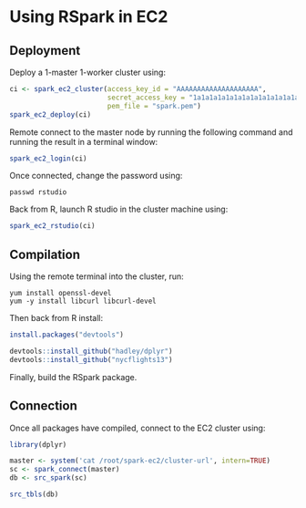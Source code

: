 Using RSpark in EC2
================

Deployment
----------

Deploy a 1-master 1-worker cluster using:

``` r
ci <- spark_ec2_cluster(access_key_id = "AAAAAAAAAAAAAAAAAAAA",
                        secret_access_key = "1a1a1a1a1a1a1a1a1a1a1a1a1a1a1a1a1a1a1a1",
                        pem_file = "spark.pem")
spark_ec2_deploy(ci)
```

Remote connect to the master node by running the following command and running the result in a terminal window:

``` r
spark_ec2_login(ci)
```

Once connected, change the password using:

`passwd rstudio`

Back from R, launch R studio in the cluster machine using:

``` r
spark_ec2_rstudio(ci)
```

Compilation
-----------

Using the remote terminal into the cluster, run:

    yum install openssl-devel
    yum -y install libcurl libcurl-devel

Then back from R install:

``` r
install.packages("devtools")

devtools::install_github("hadley/dplyr")
devtools::install_github("nycflights13")
```

Finally, build the RSpark package.

Connection
----------

Once all packages have compiled, connect to the EC2 cluster using:

``` r
library(dplyr)

master <- system('cat /root/spark-ec2/cluster-url', intern=TRUE)
sc <- spark_connect(master)
db <- src_spark(sc)

src_tbls(db)
```
